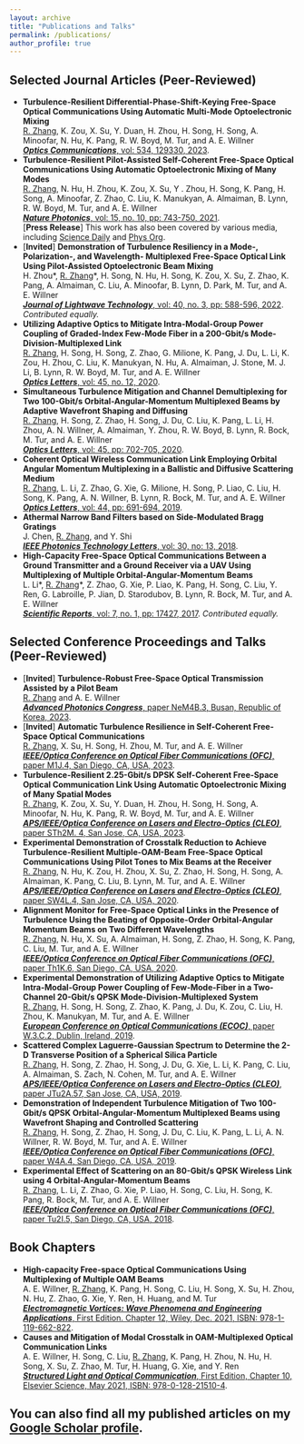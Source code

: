 ```yaml
---
layout: archive
title: "Publications and Talks"
permalink: /publications/
author_profile: true
---
```


Selected Journal Articles (Peer-Reviewed)
----------------------------------------------
* **Turbulence-Resilient Differential-Phase-Shift-Keying Free-Space Optical Communications Using Automatic Multi-Mode Optoelectronic Mixing**\
<u>R. Zhang</u>, K. Zou, X. Su, Y. Duan, H. Zhou, H. Song, H. Song, A. Minoofar, N. Hu, K. Pang, R. W. Boyd, M. Tur, and A. E. Willner\
[***Optics Communications***, vol: 534, 129330, 2023](https://www.sciencedirect.com/science/article/abs/pii/S0030401823000767).
* **Turbulence-Resilient Pilot-Assisted Self-Coherent Free-Space Optical Communications Using Automatic Optoelectronic Mixing of Many Modes**\
<u>R. Zhang</u>, N. Hu, H. Zhou, K. Zou, X. Su, Y . Zhou, H. Song, K. Pang, H. Song, A. Minoofar, Z. Zhao, C. Liu, K.
Manukyan, A. Almaiman, B. Lynn, R. W. Boyd, M. Tur, and A. E. Willner\
[***Nature Photonics***, vol: 15, no. 10, pp: 743-750, 2021](https://www.nature.com/articles/s41566-021-00877-w).\
[**Press Release**] This work has also been covered by various media, including [Science Daily](https://www.sciencedaily.com/releases/2021/10/211021121055.htm) and [Phys Org](https://phys.org/news/2021-10-optical-pairing-wireless.html).
* [**Invited**] **Demonstration of Turbulence Resiliency in a Mode-, Polarization-, and Wavelength- Multiplexed Free-Space Optical Link Using Pilot-Assisted Optoelectronic Beam Mixing**\
H. Zhou\*, <u>R. Zhang</u>\*, H. Song, N. Hu, H. Song, K. Zou, X. Su, Z. Zhao, K. Pang, A. Almaiman, C. Liu, A.
Minoofar, B. Lynn, D. Park, M. Tur, and A. E. Willner\
[***Journal of Lightwave Technology***, vol: 40, no. 3, pp: 588-596, 2022](https://ieeexplore.ieee.org/abstract/document/9695404). *Contributed equally.*
* **Utilizing Adaptive Optics to Mitigate Intra-Modal-Group Power Coupling of Graded-Index Few-Mode Fiber in a 200-Gbit/s Mode-Division-Multiplexed Link**\
<u>R. Zhang</u>, H. Song, H. Song, Z. Zhao, G. Milione, K. Pang, J. Du, L. Li, K. Zou, H. Zhou, C. Liu, K. Manukyan,
N. Hu, A. Almaiman, J. Stone, M. J. Li, B. Lynn, R. W. Boyd, M. Tur, and A. E. Willner\
[***Optics Letters***, vol: 45, no. 12, 2020](https://opg.optica.org/ol/abstract.cfm?uri=ol-45-13-3577). 
* **Simultaneous Turbulence Mitigation and Channel Demultiplexing for Two 100-Gbit/s Orbital-Angular-Momentum Multiplexed Beams by Adaptive Wavefront Shaping and Diffusing**\
<u>R. Zhang</u>, H. Song, Z. Zhao, H. Song, J. Du, C. Liu, K. Pang, L. Li, H. Zhou, A. N. Willner, A. Almaiman, Y.
Zhou, R. W. Boyd, B. Lynn, R. Bock, M. Tur, and A. E. Willner\
[***Optics Letters***, vol: 45, pp: 702-705, 2020](https://opg.optica.org/ol/abstract.cfm?uri=ol-45-3-702).
* **Coherent Optical Wireless Communication Link Employing Orbital Angular Momentum Multiplexing in a Ballistic and Diffusive Scattering Medium**\
<u>R. Zhang</u>, L. Li, Z. Zhao, G. Xie, G. Milione, H. Song, P. Liao, C. Liu, H. Song, K. Pang, A. N. Willner, B. Lynn,
R. Bock, M. Tur, and A. E. Willner\
[***Optics Letters***, vol: 44, pp: 691-694, 2019](https://opg.optica.org/abstract.cfm?uri=ol-44-3-691).
* **Athermal Narrow Band Filters based on Side-Modulated Bragg Gratings**\
J. Chen, <u>R. Zhang</u>, and Y. Shi\
[***IEEE Photonics Technology Letters***, vol: 30, no: 13, 2018](https://ieeexplore.ieee.org/document/8367815).
* **High-Capacity Free-Space Optical Communications Between a Ground Transmitter and a Ground Receiver via a UAV Using Multiplexing of Multiple Orbital-Angular-Momentum Beams**\
L. Li\*, <u>R. Zhang</u>\*, Z. Zhao, G. Xie, P. Liao, K. Pang, H. Song, C. Liu, Y. Ren, G. Labroille, P. Jian, D. Starodubov,
B. Lynn, R. Bock, M. Tur, and A. E. Willner\
[***Scientific Reports***, vol: 7, no. 1, pp: 17427, 2017](https://www.nature.com/articles/s41598-017-17580-y). *Contributed equally.*


Selected Conference Proceedings and Talks (Peer-Reviewed)
-------------------------------------------------------
* [**Invited**] **Turbulence-Robust Free-Space Optical Transmission Assisted by a Pilot Beam**\
<u>R. Zhang</u> and A. E. Willner\
[***Advanced Photonics Congress***, paper NeM4B.3, Busan, Republic of Korea, 2023](https://opg.optica.org/abstract.cfm?uri=Networks-2023-NeM4B.3).
* [**Invited**] **Automatic Turbulence Resilience in Self-Coherent Free-Space Optical Communications**\
<u>R. Zhang</u>, X. Su, H. Song, H. Zhou, M. Tur, and A. E. Willner\
[***IEEE/Optica Conference on Optical Fiber Communications (OFC)***, paper M1J.4, San Diego, CA, USA, 2023](https://opg.optica.org/abstract.cfm?uri=OFC-2023-M1J.4).
* **Turbulence-Resilient 2.25-Gbit/s DPSK Self-Coherent Free-Space Optical Communication Link Using Automatic Optoelectronic Mixing of Many Spatial Modes**\
<u>R. Zhang</u>, K. Zou, X. Su, Y. Duan, H. Zhou, H. Song, H. Song, A. Minoofar, N. Hu, K. Pang, R. W. Boyd, M. Tur, and A. E. Willner\
[***APS/IEEE/Optica Conference on Lasers and Electro-Optics (CLEO)***, paper STh2M. 4, San Jose, CA, USA,  2023](https://opg.optica.org/abstract.cfm?uri=CLEO_SI-2022-STh2M.4).
* **Experimental Demonstration of Crosstalk Reduction to Achieve Turbulence-Resilient Multiple-OAM-Beam Free-Space Optical Communications Using Pilot Tones to Mix Beams at the Receiver**\
<u>R. Zhang</u>, N. Hu, K. Zou, H. Zhou, X. Su, Z. Zhao, H. Song, H. Song, A. Almaiman, K. Pang, C. Liu, B. Lynn, M. Tur, and A. E. Willner\
[***APS/IEEE/Optica Conference on Lasers and Electro-Optics (CLEO)***, paper SW4L.4, San Jose, CA, USA, 2020](https://opg.optica.org/abstract.cfm?uri=CLEO_SI-2020-SW4L.4).
* **Alignment Monitor for Free-Space Optical Links in the Presence of Turbulence Using the Beating of Opposite-Order Orbital-Angular Momentum Beams on Two Different Wavelengths**\
<u>R. Zhang</u>, N. Hu, X. Su, A. Almaiman, H. Song, Z. Zhao, H. Song, K. Pang, C. Liu, M. Tur, and A. E. Willner\
[***IEEE/Optica Conference on Optical Fiber Communications (OFC)***, paper Th1K.6, San Diego, CA, USA, 2020](https://ieeexplore.ieee.org/abstract/document/9083646).
* **Experimental Demonstration of Utilizing Adaptive Optics to Mitigate Intra-Modal-Group Power Coupling of Few-Mode-Fiber in a Two-Channel 20-Gbit/s QPSK Mode-Division-Multiplexed System**\
<u>R. Zhang</u>, H. Song, H. Song, Z. Zhao, K. Pang, J. Du, K. Zou, C. Liu, H. Zhou, K. Manukyan, M. Tur, and A. E.
Willner\
[***European Conference on Optical Communications (ECOC)***, paper W.3.C.2, Dublin, Ireland, 2019](https://ieeexplore.ieee.org/abstract/document/9125677).
* **Scattered Complex Laguerre-Gaussian Spectrum to Determine the 2-D Transverse Position of a Spherical Silica Particle**\
<u>R. Zhang</u>, H. Song, Z. Zhao, H. Song, J. Du, G. Xie, L. Li, K. Pang, C. Liu, A. Almaiman, S. Zach, N. Cohen, M.
Tur, and A. E. Willner\
[***APS/IEEE/Optica Conference on Lasers and Electro-Optics (CLEO)***, paper JTu2A.57, San Jose, CA, USA, 2019](https://opg.optica.org/abstract.cfm?uri=cleo_qels-2019-JTu2A.57).
* **Demonstration of Independent Turbulence Mitigation of Two 100-Gbit/s QPSK Orbital-Angular-Momentum Multiplexed Beams using Wavefront Shaping and Controlled Scattering**\
<u>R. Zhang</u>, H. Song, Z. Zhao, H. Song, J. Du, C. Liu, K. Pang, L. Li, A. N. Willner, R. W. Boyd, M. Tur, and A. E.
Willner\
[***IEEE/Optica Conference on Optical Fiber Communications (OFC)***, paper W4A.4, San Diego, CA, USA, 2019](https://ieeexplore.ieee.org/abstract/document/8696801).
* **Experimental Effect of Scattering on an 80-Gbit/s QPSK Wireless Link using 4 Orbital-Angular-Momentum Beams**\
<u>R. Zhang</u>, L. Li, Z. Zhao, G. Xie, P. Liao, H. Song, C. Liu, H. Song, K. Pang, R. Bock, M. Tur, and A. E. Willner\
[***IEEE/Optica Conference on Optical Fiber Communications (OFC)***, paper Tu2I.5, San Diego, CA, USA, 2018](https://opg.optica.org/abstract.cfm?uri=OFC-2018-Tu2I.5).


Book Chapters
-------------------------------------------------------
* **High-capacity Free-space Optical Communications Using Multiplexing of Multiple OAM
Beams**\
A. E. Willner, <u>R. Zhang</u>, K. Pang, H. Song, C. Liu, H. Song, X. Su, H. Zhou, N. Hu, Z. Zhao, G. Xie, Y. Ren, H.
Huang, and M. Tur\
[***Electromagnetic Vortices: Wave Phenomena and Engineering Applications***, First Edition. Chapter 12,
Wiley, Dec. 2021, ISBN: 978-1-119-662-822](https://onlinelibrary.wiley.com/doi/abs/10.1002/9781119662945.ch12).
* **Causes and Mitigation of Modal Crosstalk in OAM-Multiplexed Optical Communication
Links**\
A. E. Willner, H. Song, C. Liu, <u>R. Zhang</u>, K. Pang, H. Zhou, N. Hu, H. Song, X. Su, Z. Zhao, M. Tur, H. Huang,
G. Xie, and Y. Ren\
[***Structured Light and Optical Communication***, First Edition, Chapter 10, Elsevier Science, May 2021,
ISBN: 978-0-128-21510-4](https://www.sciencedirect.com/science/article/abs/pii/B9780128215104000169).

You can also find all my published articles on my [Google Scholar profile](https://scholar.google.com/citations?user=Ih1uYjsAAAAJ&hl=en).
-------------------------------------------------------------------
